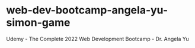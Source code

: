 # web-dev-bootcamp-angela-yu-simon-game
Udemy - The Complete 2022 Web Development Bootcamp - Dr. Angela Yu

